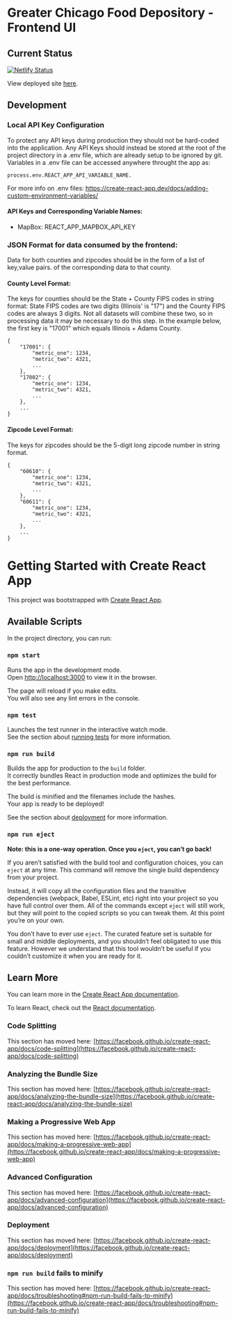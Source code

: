 # Greater Chicago Food Depository - Frontend UI

## Current Status
[![Netlify Status](https://api.netlify.com/api/v1/badges/3a338fa4-8edb-41a6-ac06-4e4295a895ad/deploy-status)](https://app.netlify.com/sites/gcfd/deploys)

View deployed site [here](https://gcfd.netlify.app/).

## Development
### Local API Key Configuration
To protect any API keys during production they should not be hard-coded into the application. 
Any API Keys should instead be stored at the root of the project directory in a .env file, which are already 
setup to be ignored by git. Variables in a .env file can be accessed anywhere throught the app as: 

    process.env.REACT_APP_API_VARIABLE_NAME.

For more info on .env files: https://create-react-app.dev/docs/adding-custom-environment-variables/

#### API Keys and Corresponding Variable Names: 
- MapBox: REACT_APP_MAPBOX_API_KEY

### JSON Format for data consumed by the frontend:
Data for both counties and zipcodes should be in the form of a list of key,value pairs.
of the corresponding data to that county.

#### County Level Format: 
The keys for counties should be the State + County FIPS codes in string format:
State FIPS codes are two digits (Illinois' is "17") and the County FIPS codes are always 3 digits.
Not all datasets will combine these two, so in processing data it may be necessary to do this step.
In the example below, the first key is "17001" which equals Illinois + Adams County.

    {
        "17001": {
            "metric_one": 1234,
            "metric_two": 4321,
            ...
        }, 
        "17002": {
            "metric_one": 1234,
            "metric_two": 4321,
            ...
        }, 
        ...
    }

#### Zipcode Level Format: 
The keys for zipcodes should be the 5-digit long zipcode number in string format.

    {
        "60610": {
            "metric_one": 1234,
            "metric_two": 4321,
            ...
        }, 
        "60611": {
            "metric_one": 1234,
            "metric_two": 4321,
            ...
        }, 
        ...
    }


# Getting Started with Create React App

This project was bootstrapped with [Create React App](https://github.com/facebook/create-react-app).

## Available Scripts

In the project directory, you can run:

### `npm start`

Runs the app in the development mode.\
Open [http://localhost:3000](http://localhost:3000) to view it in the browser.

The page will reload if you make edits.\
You will also see any lint errors in the console.

### `npm test`

Launches the test runner in the interactive watch mode.\
See the section about [running tests](https://facebook.github.io/create-react-app/docs/running-tests) for more information.

### `npm run build`

Builds the app for production to the `build` folder.\
It correctly bundles React in production mode and optimizes the build for the best performance.

The build is minified and the filenames include the hashes.\
Your app is ready to be deployed!

See the section about [deployment](https://facebook.github.io/create-react-app/docs/deployment) for more information.

### `npm run eject`

**Note: this is a one-way operation. Once you `eject`, you can’t go back!**

If you aren’t satisfied with the build tool and configuration choices, you can `eject` at any time. This command will remove the single build dependency from your project.

Instead, it will copy all the configuration files and the transitive dependencies (webpack, Babel, ESLint, etc) right into your project so you have full control over them. All of the commands except `eject` will still work, but they will point to the copied scripts so you can tweak them. At this point you’re on your own.

You don’t have to ever use `eject`. The curated feature set is suitable for small and middle deployments, and you shouldn’t feel obligated to use this feature. However we understand that this tool wouldn’t be useful if you couldn’t customize it when you are ready for it.

## Learn More

You can learn more in the [Create React App documentation](https://facebook.github.io/create-react-app/docs/getting-started).

To learn React, check out the [React documentation](https://reactjs.org/).

### Code Splitting

This section has moved here: [https://facebook.github.io/create-react-app/docs/code-splitting](https://facebook.github.io/create-react-app/docs/code-splitting)

### Analyzing the Bundle Size

This section has moved here: [https://facebook.github.io/create-react-app/docs/analyzing-the-bundle-size](https://facebook.github.io/create-react-app/docs/analyzing-the-bundle-size)

### Making a Progressive Web App

This section has moved here: [https://facebook.github.io/create-react-app/docs/making-a-progressive-web-app](https://facebook.github.io/create-react-app/docs/making-a-progressive-web-app)

### Advanced Configuration

This section has moved here: [https://facebook.github.io/create-react-app/docs/advanced-configuration](https://facebook.github.io/create-react-app/docs/advanced-configuration)

### Deployment

This section has moved here: [https://facebook.github.io/create-react-app/docs/deployment](https://facebook.github.io/create-react-app/docs/deployment)

### `npm run build` fails to minify

This section has moved here: [https://facebook.github.io/create-react-app/docs/troubleshooting#npm-run-build-fails-to-minify](https://facebook.github.io/create-react-app/docs/troubleshooting#npm-run-build-fails-to-minify)
